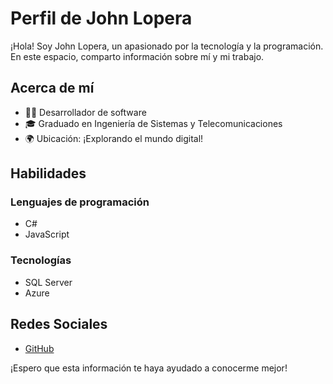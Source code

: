 # Perfil de John Lopera

¡Hola! Soy John Lopera, un apasionado por la tecnología y la programación. En este espacio, comparto información sobre mí y mi trabajo.

## Acerca de mí

- 👨‍💻 Desarrollador de software
- 🎓 Graduado en Ingeniería de Sistemas y Telecomunicaciones
- 🌍 Ubicación: ¡Explorando el mundo digital!

## Habilidades

### Lenguajes de programación
- C#
- JavaScript

### Tecnologías
- SQL Server
- Azure

## Redes Sociales

- [GitHub](https://github.com/johnlope)

¡Espero que esta información te haya ayudado a conocerme mejor!
